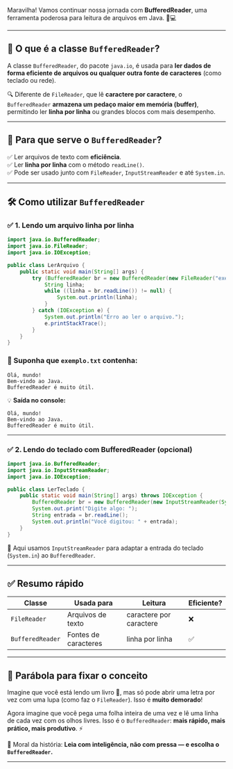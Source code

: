 Maravilha! Vamos continuar nossa jornada com **BufferedReader**, uma ferramenta poderosa para leitura de arquivos em
Java. 📖💻

---

## 📘 **O que é a classe `BufferedReader`?**

A classe `BufferedReader`, do pacote `java.io`, é usada para **ler dados de forma eficiente de arquivos ou qualquer
outra fonte de caracteres** (como teclado ou rede).

🔍 Diferente de `FileReader`, que lê **caractere por caractere**, o `BufferedReader` **armazena um pedaço maior em
memória (buffer)**, permitindo ler **linha por linha** ou grandes blocos com mais desempenho.

---

## 🧠 **Para que serve o `BufferedReader`?**

✅ Ler arquivos de texto com **eficiência**.  
✅ Ler **linha por linha** com o método `readLine()`.  
✅ Pode ser usado junto com `FileReader`, `InputStreamReader` e até `System.in`.

---

## 🛠️ **Como utilizar `BufferedReader`**

### ✅ **1. Lendo um arquivo linha por linha**

```java
import java.io.BufferedReader;
import java.io.FileReader;
import java.io.IOException;

public class LerArquivo {
    public static void main(String[] args) {
        try (BufferedReader br = new BufferedReader(new FileReader("exemplo.txt"))) {
            String linha;
            while ((linha = br.readLine()) != null) {
                System.out.println(linha);
            }
        } catch (IOException e) {
            System.out.println("Erro ao ler o arquivo.");
            e.printStackTrace();
        }
    }
}
```

### 🧾 Suponha que `exemplo.txt` contenha:

```
Olá, mundo!
Bem-vindo ao Java.
BufferedReader é muito útil.
```

💡 **Saída no console:**

```
Olá, mundo!
Bem-vindo ao Java.
BufferedReader é muito útil.
```

---

### ✅ **2. Lendo do teclado com BufferedReader (opcional)**

```java
import java.io.BufferedReader;
import java.io.InputStreamReader;
import java.io.IOException;

public class LerTeclado {
    public static void main(String[] args) throws IOException {
        BufferedReader br = new BufferedReader(new InputStreamReader(System.in));
        System.out.print("Digite algo: ");
        String entrada = br.readLine();
        System.out.println("Você digitou: " + entrada);
    }
}
```

🧠 Aqui usamos `InputStreamReader` para adaptar a entrada do teclado (`System.in`) ao `BufferedReader`.

---

## ✅ **Resumo rápido**

| Classe           | Usada para           | Leitura                 | Eficiente? |
|------------------|----------------------|-------------------------|------------|
| `FileReader`     | Arquivos de texto    | caractere por caractere | ❌          |
| `BufferedReader` | Fontes de caracteres | linha por linha         | ✅          |

---

## 🧠 **Parábola para fixar o conceito**

Imagine que você está lendo um livro 📘, mas só pode abrir uma letra por vez com uma lupa (como faz o `FileReader`). Isso
é **muito demorado**!

Agora imagine que você pega uma folha inteira de uma vez e lê uma linha de cada vez com os olhos livres. Isso é o
`BufferedReader`: **mais rápido, mais prático, mais produtivo**. ⚡

🧵 Moral da história: **Leia com inteligência, não com pressa — e escolha o `BufferedReader`.**

---